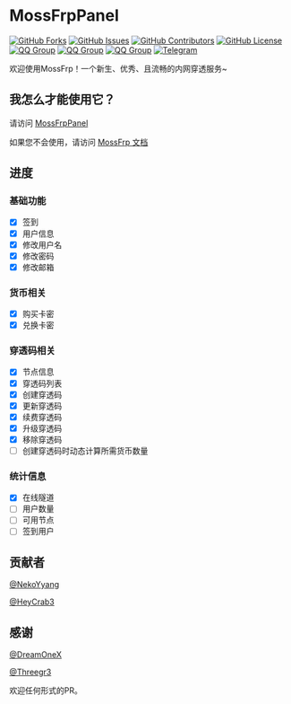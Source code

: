# MossFrpPanel
[![GitHub Forks](https://img.shields.io/github/forks/NekoYyang/MossFrpPanel?style=flat-square)](https://github.com/NekoYyang/MossFrpPanel/network)
[![GitHub Issues](https://img.shields.io/github/issues/NekoYyang/MossFrpPanel?style=flat-square)](https://github.com/NekoYyang/MossFrpPanel/issues)
[![GitHub Contributors](https://img.shields.io/github/contributors/NekoYyang/MossFrpPanel?style=flat-square)](https://github.com/NekoYyang/MossFrpPanel/graphs/contributors)
[![GitHub License](https://img.shields.io/github/license/NekoYyang/MossFrpPanel?style=flat-square)](https://github.com/NekoYyang/MossFrpPanel/blob/main/LICENSE)
[![QQ Group](https://img.shields.io/badge/QQ%20Group%201-1072507973-12B7F5?style=flat-square)](https://jq.qq.com/?_wv=1027&k=eWacrVlF)
[![QQ Group](https://img.shields.io/badge/QQ%20Group%202-646615711-12B7F5?style=flat-square)](https://jq.qq.com/?_wv=1027&k=79ChQvhY)
[![QQ Group](https://img.shields.io/badge/QQ%20Group%203-609996925-12B7F5?style=flat-square)](https://jq.qq.com/?_wv=1027&k=C0UTOrPR)
[![Telegram](https://img.shields.io/badge/Telegram-MossFrp-blue.svg?style=flat-square)](https://t.me/MossFrp)

欢迎使用MossFrp！一个新生、优秀、且流畅的内网穿透服务~

## 我怎么才能使用它？

请访问 [MossFrpPanel](https://panel.mossfrp.top)

如果您不会使用，请访问 [MossFrp 文档](https://docs.mossfrp.top)

## 进度
### 基础功能
- [x] 签到
- [x] 用户信息
- [x] 修改用户名
- [x] 修改密码
- [x] 修改邮箱
### 货币相关
- [x] 购买卡密
- [x] 兑换卡密
### 穿透码相关
- [x] 节点信息
- [x] 穿透码列表
- [x] 创建穿透码
- [x] 更新穿透码
- [x] 续费穿透码
- [x] 升级穿透码
- [x] 移除穿透码
- [ ] 创建穿透码时动态计算所需货币数量
### 统计信息
- [x] 在线隧道
- [ ] 用户数量
- [ ] 可用节点
- [ ] 签到用户
## 贡献者

[@NekoYyang](https://github.com/NekoYyang)

[@HeyCrab3](https://github.com/HeyCrab3)

## 感谢

[@DreamOneX](https://github.com/DreamOneX)

[@Threegr3](https://github.com/Threegr3)

欢迎任何形式的PR。
